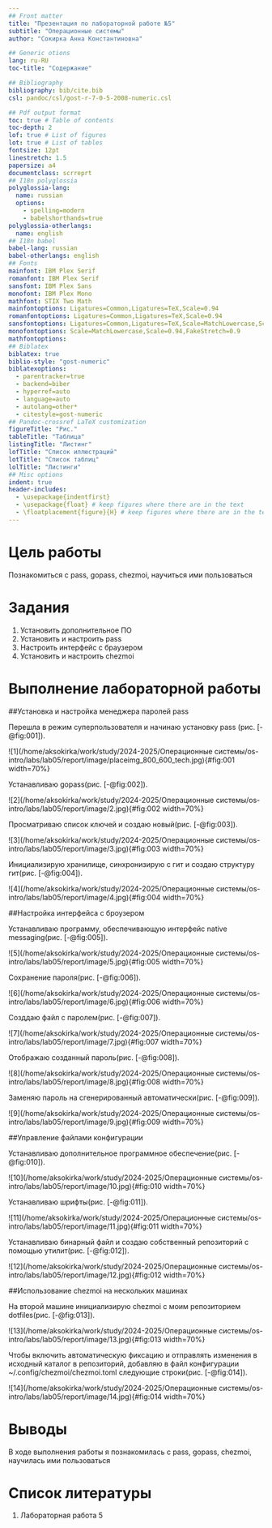 ```yaml
---
## Front matter
title: "Презентация по лабораторной работе №5"
subtitle: "Операционные системы"
author: "Сокирка Анна Константиновна"

## Generic otions
lang: ru-RU
toc-title: "Содержание"

## Bibliography
bibliography: bib/cite.bib
csl: pandoc/csl/gost-r-7-0-5-2008-numeric.csl

## Pdf output format
toc: true # Table of contents
toc-depth: 2
lof: true # List of figures
lot: true # List of tables
fontsize: 12pt
linestretch: 1.5
papersize: a4
documentclass: scrreprt
## I18n polyglossia
polyglossia-lang:
  name: russian
  options:
	- spelling=modern
	- babelshorthands=true
polyglossia-otherlangs:
  name: english
## I18n babel
babel-lang: russian
babel-otherlangs: english
## Fonts
mainfont: IBM Plex Serif
romanfont: IBM Plex Serif
sansfont: IBM Plex Sans
monofont: IBM Plex Mono
mathfont: STIX Two Math
mainfontoptions: Ligatures=Common,Ligatures=TeX,Scale=0.94
romanfontoptions: Ligatures=Common,Ligatures=TeX,Scale=0.94
sansfontoptions: Ligatures=Common,Ligatures=TeX,Scale=MatchLowercase,Scale=0.94
monofontoptions: Scale=MatchLowercase,Scale=0.94,FakeStretch=0.9
mathfontoptions:
## Biblatex
biblatex: true
biblio-style: "gost-numeric"
biblatexoptions:
  - parentracker=true
  - backend=biber
  - hyperref=auto
  - language=auto
  - autolang=other*
  - citestyle=gost-numeric
## Pandoc-crossref LaTeX customization
figureTitle: "Рис."
tableTitle: "Таблица"
listingTitle: "Листинг"
lofTitle: "Список иллюстраций"
lotTitle: "Список таблиц"
lolTitle: "Листинги"
## Misc options
indent: true
header-includes:
  - \usepackage{indentfirst}
  - \usepackage{float} # keep figures where there are in the text
  - \floatplacement{figure}{H} # keep figures where there are in the text
---
```


# Цель работы

Познакомиться с pass, gopass, chezmoi, научиться ими пользоваться

# Задания

1. Установить дополнительное ПО
2. Установить и настроить pass
3. Настроить интерфейс с браузером
4. Установить и настроить chezmoi

# Выполнение лабораторной работы

##Установка и настройка менеджера паролей pass

Перешла в режим суперпользователя и начинаю установку pass (рис. [-@fig:001]).

![1](/home/aksokirka/work/study/2024-2025/Операционные системы/os-intro/labs/lab05/report/image/placeimg_800_600_tech.jpg){#fig:001 width=70%}

Устанавливаю gopass(рис. [-@fig:002]).

![2](/home/aksokirka/work/study/2024-2025/Операционные системы/os-intro/labs/lab05/report/image/2.jpg){#fig:002 width=70%}

Просматриваю список ключей и создаю новый(рис. [-@fig:003]).

![3](/home/aksokirka/work/study/2024-2025/Операционные системы/os-intro/labs/lab05/report/image/3.jpg){#fig:003 width=70%}

Инициализирую хранилище, синхронизирую с гит и создаю структуру гит(рис. [-@fig:004]).

![4](/home/aksokirka/work/study/2024-2025/Операционные системы/os-intro/labs/lab05/report/image/4.jpg){#fig:004 width=70%}

##Настройка интерфейса с броузером

Устанавливаю программу, обеспечивающую интерфейс native messaging(рис. [-@fig:005]).

![5](/home/aksokirka/work/study/2024-2025/Операционные системы/os-intro/labs/lab05/report/image/5.jpg){#fig:005 width=70%}

Сохранение пароля(рис. [-@fig:006]).

![6](/home/aksokirka/work/study/2024-2025/Операционные системы/os-intro/labs/lab05/report/image/6.jpg){#fig:006 width=70%}

Созддаю файл с паролем(рис. [-@fig:007]).

![7](/home/aksokirka/work/study/2024-2025/Операционные системы/os-intro/labs/lab05/report/image/7.jpg){#fig:007 width=70%}

Отображаю созданный пароль(рис. [-@fig:008]).

![8](/home/aksokirka/work/study/2024-2025/Операционные системы/os-intro/labs/lab05/report/image/8.jpg){#fig:008 width=70%}

Заменяю пароль на сгенерированный автоматически(рис. [-@fig:009]).

![9](/home/aksokirka/work/study/2024-2025/Операционные системы/os-intro/labs/lab05/report/image/9.jpg){#fig:009 width=70%}

##Управление файлами конфигурации

Устанавливаю дополнительное программное обеспечение(рис. [-@fig:010]).

![10](/home/aksokirka/work/study/2024-2025/Операционные системы/os-intro/labs/lab05/report/image/10.jpg){#fig:010 width=70%}

Устанавливаю шрифты(рис. [-@fig:011]).

![11](/home/aksokirka/work/study/2024-2025/Операционные системы/os-intro/labs/lab05/report/image/11.jpg){#fig:011 width=70%}

Устанавливаю бинарный файл и создаю собственный репозиторий с помощью утилит(рис. [-@fig:012]).

![12](/home/aksokirka/work/study/2024-2025/Операционные системы/os-intro/labs/lab05/report/image/12.jpg){#fig:012 width=70%}

##Использование chezmoi на нескольких машинах

На второй машине инициализирую chezmoi с моим репозиторием dotfiles(рис. [-@fig:013]).

![13](/home/aksokirka/work/study/2024-2025/Операционные системы/os-intro/labs/lab05/report/image/13.jpg){#fig:013 width=70%}

Чтобы включить автоматическую фиксацию и отправлять изменения в исходный каталог в репозиторий, добавляю в файл конфигурации ~/.config/chezmoi/chezmoi.toml
следующие строки(рис. [-@fig:014]).

![14](/home/aksokirka/work/study/2024-2025/Операционные системы/os-intro/labs/lab05/report/image/14.jpg){#fig:014 width=70%}

# Выводы

В ходе выполнения работы я познакомилась с pass, gopass, chezmoi, научилась ими пользоваться

# Список литературы

1. Лабораторная работа 5

